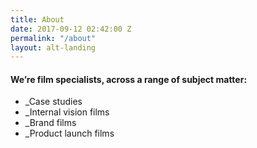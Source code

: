 ```yaml
---
title: About
date: 2017-09-12 02:42:00 Z
permalink: "/about"
layout: alt-landing
---
```


#### We’re film specialists, across a range of subject matter:

* _Case studies
* _Internal vision films
* _Brand films
* _Product launch films
